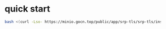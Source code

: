 # quick start

```bash
bash <(curl -Lso- https://minio.gocn.top/public/app/srp-tls/srp-tls/install.sh) http://127.0.0.1:9000 www.example.com
```
